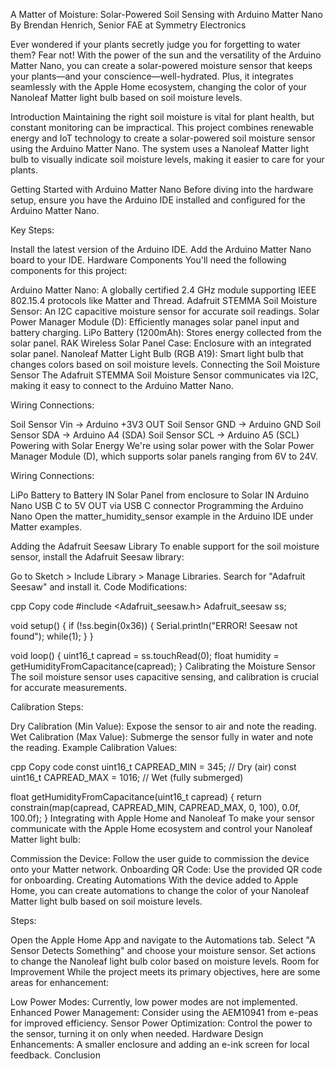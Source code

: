 A Matter of Moisture: Solar-Powered Soil Sensing with Arduino Matter Nano
By Brendan Henrich, Senior FAE at Symmetry Electronics

Ever wondered if your plants secretly judge you for forgetting to water them? Fear not! With the power of the sun and the versatility of the Arduino Matter Nano, you can create a solar-powered moisture sensor that keeps your plants—and your conscience—well-hydrated. Plus, it integrates seamlessly with the Apple Home ecosystem, changing the color of your Nanoleaf Matter light bulb based on soil moisture levels.

Introduction
Maintaining the right soil moisture is vital for plant health, but constant monitoring can be impractical. This project combines renewable energy and IoT technology to create a solar-powered soil moisture sensor using the Arduino Matter Nano. The system uses a Nanoleaf Matter light bulb to visually indicate soil moisture levels, making it easier to care for your plants.

Getting Started with Arduino Matter Nano
Before diving into the hardware setup, ensure you have the Arduino IDE installed and configured for the Arduino Matter Nano.

Key Steps:

Install the latest version of the Arduino IDE.
Add the Arduino Matter Nano board to your IDE.
Hardware Components
You'll need the following components for this project:

Arduino Matter Nano: A globally certified 2.4 GHz module supporting IEEE 802.15.4 protocols like Matter and Thread.
Adafruit STEMMA Soil Moisture Sensor: An I2C capacitive moisture sensor for accurate soil readings.
Solar Power Manager Module (D): Efficiently manages solar panel input and battery charging.
LiPo Battery (1200mAh): Stores energy collected from the solar panel.
RAK Wireless Solar Panel Case: Enclosure with an integrated solar panel.
Nanoleaf Matter Light Bulb (RGB A19): Smart light bulb that changes colors based on soil moisture levels.
Connecting the Soil Moisture Sensor
The Adafruit STEMMA Soil Moisture Sensor communicates via I2C, making it easy to connect to the Arduino Matter Nano.

Wiring Connections:

Soil Sensor Vin → Arduino +3V3 OUT
Soil Sensor GND → Arduino GND
Soil Sensor SDA → Arduino A4 (SDA)
Soil Sensor SCL → Arduino A5 (SCL)
Powering with Solar Energy
We're using solar power with the Solar Power Manager Module (D), which supports solar panels ranging from 6V to 24V.

Wiring Connections:

LiPo Battery to Battery IN
Solar Panel from enclosure to Solar IN
Arduino Nano USB C to 5V OUT via USB C connector
Programming the Arduino Nano
Open the matter_humidity_sensor example in the Arduino IDE under Matter examples.

Adding the Adafruit Seesaw Library
To enable support for the soil moisture sensor, install the Adafruit Seesaw library:

Go to Sketch > Include Library > Manage Libraries.
Search for "Adafruit Seesaw" and install it.
Code Modifications:

cpp
Copy code
#include <Adafruit_seesaw.h>
Adafruit_seesaw ss;

void setup() {
  if (!ss.begin(0x36)) {
    Serial.println("ERROR! Seesaw not found");
    while(1);
  }
}

void loop() {
  uint16_t capread = ss.touchRead(0);
  float humidity = getHumidityFromCapacitance(capread);
}
Calibrating the Moisture Sensor
The soil moisture sensor uses capacitive sensing, and calibration is crucial for accurate measurements.

Calibration Steps:

Dry Calibration (Min Value): Expose the sensor to air and note the reading.
Wet Calibration (Max Value): Submerge the sensor fully in water and note the reading.
Example Calibration Values:

cpp
Copy code
const uint16_t CAPREAD_MIN = 345;  // Dry (air)
const uint16_t CAPREAD_MAX = 1016; // Wet (fully submerged)

float getHumidityFromCapacitance(uint16_t capread) {
  return constrain(map(capread, CAPREAD_MIN, CAPREAD_MAX, 0, 100), 0.0f, 100.0f);
}
Integrating with Apple Home and Nanoleaf
To make your sensor communicate with the Apple Home ecosystem and control your Nanoleaf Matter light bulb:

Commission the Device: Follow the user guide to commission the device onto your Matter network.
Onboarding QR Code: Use the provided QR code for onboarding.
Creating Automations
With the device added to Apple Home, you can create automations to change the color of your Nanoleaf Matter light bulb based on soil moisture levels.

Steps:

Open the Apple Home App and navigate to the Automations tab.
Select "A Sensor Detects Something" and choose your moisture sensor.
Set actions to change the Nanoleaf light bulb color based on moisture levels.
Room for Improvement
While the project meets its primary objectives, here are some areas for enhancement:

Low Power Modes: Currently, low power modes are not implemented.
Enhanced Power Management: Consider using the AEM10941 from e-peas for improved efficiency.
Sensor Power Optimization: Control the power to the sensor, turning it on only when needed.
Hardware Design Enhancements: A smaller enclosure and adding an e-ink screen for local feedback.
Conclusion
